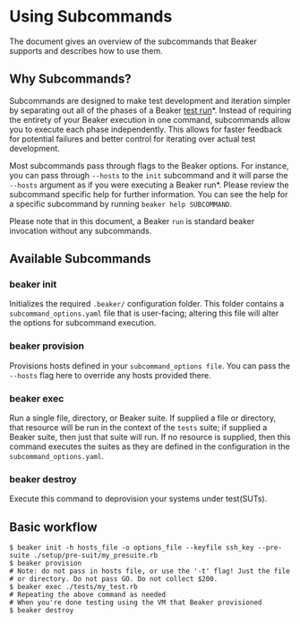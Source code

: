 # Using Subcommands

The document gives an overview of the subcommands that Beaker supports and describes how to use them.

## Why Subcommands?

Subcommands are designed to make test development and iteration simpler by separating out all of the phases of a Beaker [test run](test_run.md)*. Instead of requiring the entirety of your Beaker execution in one command, subcommands allow you to execute each phase independently. This allows for faster feedback for potential failures and better control for iterating over actual test development.

Most subcommands pass through flags to the Beaker options. For instance, you can pass through `--hosts` to the `init` subcommand and it will parse the `--hosts` argument as if you were executing a Beaker run*. Please review the subcommand specific help for further information. You can see the help for a specific subcommand by running `beaker help SUBCOMMAND`.

Please note that in this document, a Beaker `run` is standard beaker invocation without any subcommands.

## Available Subcommands

### beaker init

Initializes the required `.beaker/` configuration folder. This folder contains a `subcommand_options.yaml` file that is user-facing; altering this file will alter the options for subcommand execution.

### beaker provision

Provisions hosts defined in your `subcommand_options file`. You can pass the `--hosts` flag here to override any hosts provided there.

### beaker exec

Run a single file, directory, or Beaker suite. If supplied a file or directory, that resource will be run in the context of the `tests` suite; if supplied a Beaker suite, then just that suite will run. If no resource is supplied, then this command executes the suites as they are defined in the configuration in the `subcommand_options.yaml`.

### beaker destroy

Execute this command to deprovision your systems under test(SUTs).

## Basic workflow

```console
$ beaker init -h hosts_file -o options_file --keyfile ssh_key --pre-suite ./setup/pre-suit/my_presuite.rb
$ beaker provision
# Note: do not pass in hosts file, or use the '-t' flag! Just the file
# or directory. Do not pass GO. Do not collect $200.
$ beaker exec ./tests/my_test.rb
# Repeating the above command as needed
# When you're done testing using the VM that Beaker provisioned
$ beaker destroy
```
